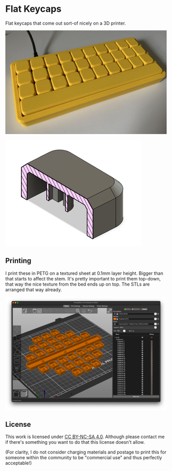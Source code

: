 # Flat Keycaps

Flat keycaps that come out sort-of nicely on a 3D printer.

![yasui case](pics/yasui_yellow.jpg)

![cap cutaway](pics/cutaway.png)

## Printing

I print these in PETG on a textured sheet at 0.1mm layer height. Bigger than that
starts to affect the stem. It's pretty important to print them top-down, that way
the nice texture from the bed ends up on top. The STLs are arranged that way
already.

![slicer](pics/slicer_bed.png)

## License

This work is licensed under [CC BY-NC-SA 4.0](https://creativecommons.org/licenses/by-nc-sa/4.0/).
Although please contact me if there's something you want to do that this
license doesn't allow.

(For clarity, I do not consider charging materials and postage to print this for
someone within the community to be "commercial use" and thus perfectly acceptable!)
